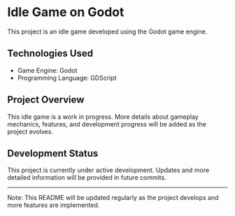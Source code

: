 # Idle Game on Godot

This project is an idle game developed using the Godot game engine.

## Technologies Used

- Game Engine: Godot
- Programming Language: GDScript

## Project Overview

This idle game is a work in progress. More details about gameplay mechanics, features, and development progress will be added as the project evolves.

## Development Status

This project is currently under active development. Updates and more detailed information will be provided in future commits.

<!--
## Getting Started

(Instructions for setting up the project locally will be added in future updates)
-->

<!--
## Features

(A list of implemented and planned features will be added as development progresses)
-->

<!--
## Contributing

As this is a personal project, contributions are not currently being accepted. However, feedback and suggestions are always welcome.
-->

<!--
## License

(License information will be added in a future update)
-->

<!--
## Contact

(Contact information will be provided in a future update)
-->

---

Note: This README will be updated regularly as the project develops and more features are implemented.

<!--
## Gameplay Mechanics

(Describe the core gameplay mechanics here)
-->

<!--
## Assets

(List any external assets, their sources, and licenses here)
-->

<!--
## Development Roadmap

(Outline your plans for future development here)
-->

<!--
## Known Issues

(List any known bugs or issues here)
-->

<!--
## Changelog

(Keep a record of significant changes and updates here)
-->

<!--
## Credits

(Acknowledge any contributors, tools, or resources that have been particularly helpful)
-->

